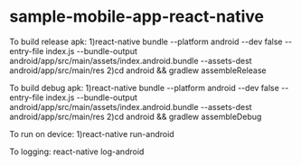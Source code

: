 # sample-mobile-app-react-native

To build release apk:
1)react-native bundle --platform android --dev false --entry-file index.js --bundle-output android/app/src/main/assets/index.android.bundle --assets-dest android/app/src/main/res
2)cd android && gradlew assembleRelease

To build debug apk:
1)react-native bundle --platform android --dev false --entry-file index.js --bundle-output android/app/src/main/assets/index.android.bundle --assets-dest android/app/src/main/res
2)cd android && gradlew assembleDebug

To run on device:
1)react-native run-android

To logging:
react-native log-android
